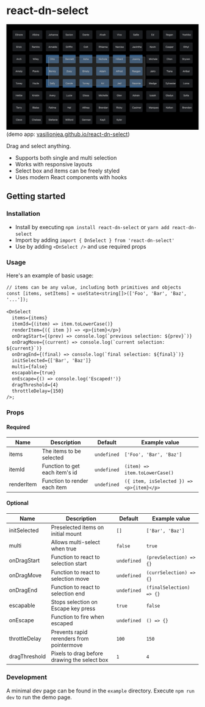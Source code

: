 # react-dn-select

<p>
  <img width="540" src="example/dn-select-example.png"><br>
  (demo app: <a href="https://vasilionjea.github.io/react-dn-select/" target="_blank">vasilionjea.github.io/react-dn-select</a>)
</p>

Drag and select anything.

- Supports both single and multi selection
- Works with responsive layouts
- Select box and items can be freely styled
- Uses modern React components with hooks

## Getting started

### Installation

- Install by executing `npm install react-dn-select` or `yarn add react-dn-select`
- Import by adding `import { DnSelect } from 'react-dn-select'`
- Use by adding `<DnSelect />` and use required props

### Usage

Here's an example of basic usage:

```tsx
// items can be any value, including both primitives and objects
const [items, setItems] = useState<string[]>(['Foo', 'Bar', 'Baz', '...']);

<DnSelect
  items={items}
  itemId={(item) => item.toLowerCase()}
  renderItem={({ item }) => <p>{item}</p>}
  onDragStart={(prev) => console.log(`previous selection: ${prev}`)}
  onDragMove={(current) => console.log(`current selection: ${current}`)}
  onDragEnd={(final) => console.log(`final selection: ${final}`)}
  initSelected={['Bar', 'Baz']}
  multi={false}
  escapable={true}
  onEscape={() => console.log('Escaped!')}
  dragThreshold={4}
  throttleDelay={150}
/>;
```

### Props

#### Required

| Name       | Description                    | Default     | Example value                             |
| ---------- | ------------------------------ | ----------- | ----------------------------------------- |
| items      | The items to be selected       | `undefined` | `['Foo', 'Bar', 'Baz']`                   |
| itemId     | Function to get each item's id | `undefined` | `(item) => item.toLowerCase()`            |
| renderItem | Function to render each item   | `undefined` | `({ item, isSelected }) => <p>{item}</p>` |

#### Optional

| Name          | Description                                  | Default     | Example value            |
| ------------- | -------------------------------------------- | ----------- | ------------------------ |
| initSelected  | Preselected items on initial mount           | `[]`        | `['Bar', 'Baz']`         |
| multi         | Allows multi-select when true                | `false`     | `true`                   |
| onDragStart   | Function to react to selection start         | `undefined` | `(prevSelection) => {}`  |
| onDragMove    | Function to react to selection move          | `undefined` | `(currSelection) => {}`  |
| onDragEnd     | Function to react to selection end           | `undefined` | `(finalSelection) => {}` |
| escapable     | Stops selection on Escape key press          | `true`      | `false`                  |
| onEscape      | Function to fire when escaped                | `undefined` | `() => {}`               |
| throttleDelay | Prevents rapid rerenders from pointermove    | `100`       | `150`                    |
| dragThreshold | Pixels to drag before drawing the select box | `1`         | `4`                      |

### Development

A minimal dev page can be found in the `example` directory. Execute `npm run dev` to run the demo page.
